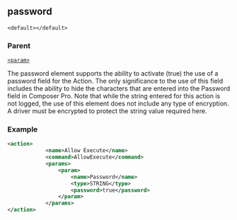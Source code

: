 ## password

`<default></default>`


### Parent

[`<param>`][1]


The password element supports the ability to activate (true) the use of a password field for the Action. The only significance to the use of this field includes the ability to hide the characters that are entered into the Password field in Composer Pro. Note that while the string entered for this action is not logged, the use of this element does not include any type of encryption. A driver must be encrypted to protect the string value required here.


### Example

```xml
<action>
			<name>Allow Execute</name>
			<command>AllowExecute</command>
			<params>
				<param>
					<name>Password</name>
					<type>STRING</type>
					<password>true</password>
				</param>
			</params>
</action>
```








[1]:	https://verbose-telegram-5004f902.pages.github.io/#actions-xml-param